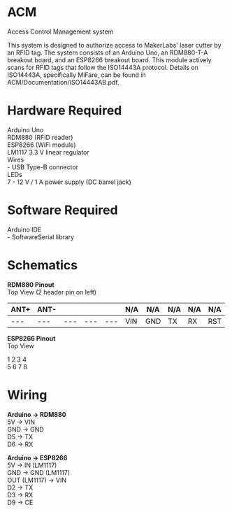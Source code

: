 # ACM
Access Control Management system

This system is designed to authorize access to MakerLabs' laser cutter by an RFID tag. The system consists of an Arduino Uno, an RDM880-T-A breakout board, and an ESP8266 breakout board. This module actively scans for RFID tags that follow the ISO14443A protocol. Details on ISO14443A, specifically MiFare, can be found in ACM/Documentation/ISO14443AB.pdf.


Hardware Required
======
Arduino Uno  
RDM880 (RFID reader)  
ESP8266 (WiFi module)  
LM1117 3.3 V linear regulator  
Wires  
	- USB Type-B connector  
LEDs  
7 - 12 V / 1 A power supply (DC barrel jack)  


Software Required
======
Arduino IDE  
	- SoftwareSerial library  
  
Schematics
===========
__RDM880 Pinout__  
Top View (2 header pin on left)  

| ANT+ | ANT- | | | | N/A | N/A | N/A | N/A | N/A |  
| --- | --- | --- | --- | --- | --- | --- | --- | --- | --- |
| --- | --- | --- | --- | --- | VIN	| GND |	TX | RX | RST |  


__ESP8266 Pinout__  
Top View  

1	2	3	4  
5	6	7	8  


Wiring
=======
__Arduino -> RDM880__  
5V -> VIN  
GND -> GND  
D5 -> TX  
D6 -> RX  

__Arduino -> ESP8266__  
5V -> IN (LM1117)  
GND -> GND (LM1117)  
OUT (LM1117) -> VIN  
D2 -> TX  
D3 -> RX  
D9 -> CE  
